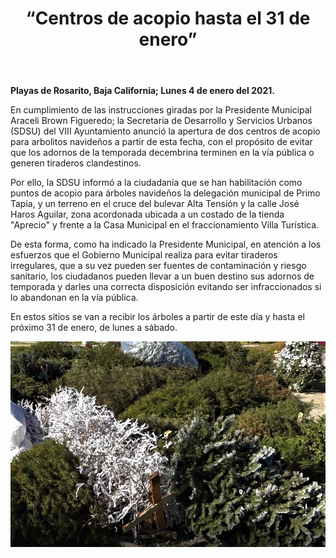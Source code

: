 ﻿---
layout: blog
title: “Centros de acopio hasta el 31 de enero”
Date: 2021-01-04
categories: rosarito
permalink: /:categories/:title:output_ext
image: /img/cnr/2020-01-04-centros-de-acopio-hasta-el-31-de-enero.jpeg
alt: “ “
autor:
---


**Playas de Rosarito, Baja California; Lunes 4 de enero del 2021.** 


En cumplimiento de las instrucciones giradas por la Presidente Municipal Araceli Brown Figueredo; la Secretaría de Desarrollo y Servicios Urbanos (SDSU) del VIII Ayuntamiento anunció la apertura de dos centros de acopio para arbolitos navideños a partir de esta fecha, con el propósito de evitar que los adornos de la temporada decembrina terminen en la vía pública o generen tiraderos clandestinos.


Por ello, la SDSU informó a la ciudadanía que se han habilitación como puntos de acopio para árboles navideños la delegación municipal de Primo Tapia, y un terreno en el cruce del bulevar Alta Tensión y la calle José Haros Aguilar, zona acordonada ubicada a un costado de la tienda "Aprecio" y frente a la Casa Municipal en el fraccionamiento Villa Turística.


De esta forma, como ha indicado la Presidente Municipal, en atención a los esfuerzos que el Gobierno Municipal realiza para evitar tiraderos irregulares, que a su vez pueden ser fuentes de contaminación y riesgo sanitario, los ciudadanos pueden llevar a un buen destino sus adornos de temporada y darles una correcta disposición evitando ser infraccionados si lo abandonan en la vía pública.


En estos sitios se van a recibir los árboles a partir de este día y hasta el próximo 31 de enero, de lunes a sábado.

<div id="carouselExampleSlidesOnly" class="carousel slide" data-ride="carousel">
  <div class="carousel-inner">
    <div class="carousel-item active">
       <img class="d-block w-100" src="/img/cnr/2020-01-04-centros-de-acopio-hasta-el-31-de-enero.jpeg" loading="lazy"  alt="">
    </div>
  </div>
</div>